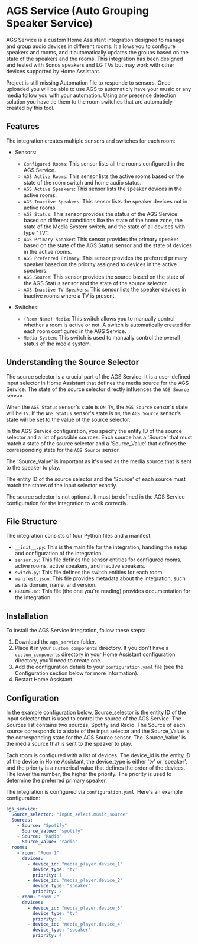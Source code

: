 # AGS Service (Auto Grouping Speaker Service)

AGS Service is a custom Home Assistant integration designed to manage and group audio devices in different rooms. It allows you to configure speakers and rooms, and it automatically updates the groups based on the state of the speakers and the rooms. This integration has been designed and tested with Sonos speakers and LG TVs but may work with other devices supported by Home Assistant.

Project is still missing Automation file to responde to sensors. Once uploaded you will be able to use AGS to automaticly have your music or any media follow you with your automation. Using any presence detection solution you have tie them to the room switches that are automaticly created by this tool. 

## Features

The integration creates multiple sensors and switches for each room:

- Sensors:
  - `Configured Rooms`: This sensor lists all the rooms configured in the AGS Service.
  - `AGS Active Rooms`: This sensor lists the active rooms based on the state of the room switch and home audio status.
  - `AGS Active Speakers`: This sensor lists the speaker devices in the active rooms.
  - `AGS Inactive Speakers`: This sensor lists the speaker devices not in active rooms.
  - `AGS Status`: This sensor provides the status of the AGS Service based on different conditions like the state of the home zone, the state of the Media System switch, and the state of all devices with type "TV".
  - `AGS Primary Speaker`: This sensor provides the primary speaker based on the state of the AGS Status sensor and the state of devices in the active rooms.
  - `AGS Preferred Primary`: This sensor provides the preferred primary speaker based on the priority assigned to devices in the active speakers.
  - `AGS Source`: This sensor provides the source based on the state of the AGS Status sensor and the state of the source selector.
  - `AGS Inactive TV Speakers`: This sensor lists the speaker devices in inactive rooms where a TV is present.
  
- Switches:
  - `(Room Name) Media`: This switch allows you to manually control whether a room is active or not. A switch is automatically created for each room configured in the AGS Service.
  - `Media System`: This switch is used to manually control the overall status of the media system.

## Understanding the Source Selector

The source selector is a crucial part of the AGS Service. It is a user-defined input selector in Home Assistant that defines the media source for the AGS Service. The state of the source selector directly influences the `AGS Source` sensor. 

When the `AGS Status` sensor's state is `ON TV`, the `AGS Source` sensor's state will be `TV`. If the `AGS Status` sensor's state is `ON`, the `AGS Source` sensor's state will be set to the value of the source selector. 

In the AGS Service configuration, you specify the entity ID of the source selector and a list of possible sources. Each source has a 'Source' that must match a state of the source selector and a 'Source_Value' that defines the corresponding state for the `AGS Source` sensor.

The 'Source_Value' is important as it's used as the media source that is sent to the speaker to play.

The entity ID of the source selector and the 'Source' of each source must match the states of the input selector exactly. 

The source selector is not optional. It must be defined in the AGS Service configuration for the integration to work correctly.

## File Structure

The integration consists of four Python files and a manifest:

- `__init__.py`: This is the main file for the integration, handling the setup and configuration of the integration.
- `sensor.py`: This file defines the sensor entities for configured rooms, active rooms, active speakers, and inactive speakers.
- `switch.py`: This file defines the switch entities for each room.
- `manifest.json`: This file provides metadata about the integration, such as its domain, name, and version.
- `README.md`: This file (the one you're reading) provides documentation for the integration.

## Installation

To install the AGS Service integration, follow these steps:

1. Download the `ags_service` folder.
2. Place it in your `custom_components` directory. If you don't have a `custom_components` directory in your Home Assistant configuration directory, you'll need to create one.
3. Add the configuration details to your `configuration.yaml` file (see the Configuration section below for more information).
4. Restart Home Assistant.



## Configuration

In the example configuration below, Source_selector is the entity ID of the input selector that is used to control the source of the AGS Service. The Sources list contains two sources, Spotify and Radio. The Source of each source corresponds to a state of the input selector and the Source_Value is the corresponding state for the AGS Source sensor. The 'Source_Value' is the media source that is sent to the speaker to play.

Each room is configured with a list of devices. The device_id is the entity ID of the device in Home Assistant, the device_type is either 'tv' or 'speaker', and the priority is a numerical value that defines the order of the devices. The lower the number, the higher the priority. The priority is used to determine the preferred primary speaker.

The integration is configured via `configuration.yaml`. Here's an example configuration:

```yaml
ags_service:
  Source_selector: "input_select.music_source"
  Sources:
    - Source: "Spotify"
      Source_Value: "spotify"
    - Source: "Radio"
      Source_Value: "radio"
  rooms:
    - room: "Room 1"
      devices:
        - device_id: "media_player.device_1"
          device_type: "tv"
          priority: 1
        - device_id: "media_player.device_2"
          device_type: "speaker"
          priority: 2
    - room: "Room 2"
      devices:
        - device_id: "media_player.device_3"
          device_type: "tv"
          priority: 3
        - device_id: "media_player.device_4"
          device_type: "speaker"
          priority: 4



